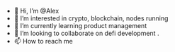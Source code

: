 - 👋 Hi, I’m @Alex
- 👀 I’m interested in crypto, blockchain, nodes running
- 🌱 I’m currently learning product management
- 💞️ I’m looking to collaborate on defi development .
- 📫 How to reach me

<!---
DanielShmuklerman/DanielShmuklerman is a ✨ special ✨ repository because its `README.md` (this file) appears on your GitHub profile.
You can click the Preview link to take a look at your changes.
--->
